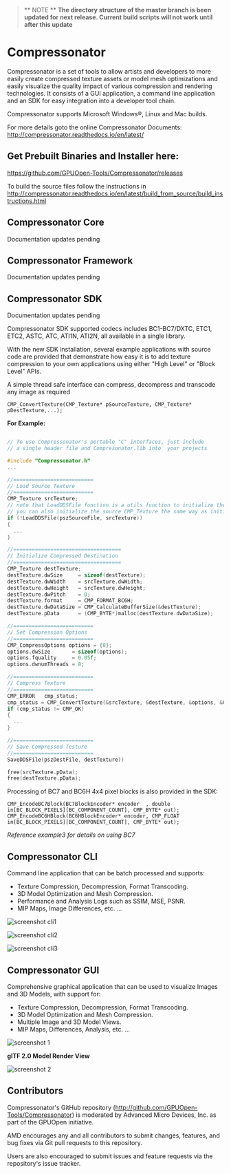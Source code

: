 
> ** NOTE ** <b>The directory structure of the master branch is been updated for next release. Current build scripts will not work until after this update</b>

# Compressonator

Compressonator is a set of tools to allow artists and developers to more easily create compressed texture assets or model mesh optimizations and easily visualize the quality impact of various compression and rendering technologies.  It consists of a GUI application, a command line application and an SDK for easy integration into a developer tool chain.

Compressonator supports Microsoft Windows®, Linux and Mac builds.

For more details goto the online Compressonator Documents: http://compressonator.readthedocs.io/en/latest/ 

Get Prebuilt Binaries and Installer here:
---------------------------------------------------
https://github.com/GPUOpen-Tools/Compressonator/releases

To build the source files follow the instructions in http://compressonator.readthedocs.io/en/latest/build_from_source/build_instructions.html

## Compressonator Core

Documentation updates pending 

## Compressonator Framework

Documentation updates pending 

## Compressonator SDK

Documentation updates pending 

Compressonator SDK supported codecs includes BC1-BC7/DXTC, ETC1, ETC2, ASTC, ATC, ATI1N, ATI2N, all available in a single library.

With the new SDK installation, several example applications with source code are provided that demonstrate how easy it is to add texture compression to your own applications using either "High Level" or "Block Level" APIs.

A simple thread safe interface can compress, decompress and transcode any image as required

`CMP_ConvertTexture(CMP_Texture* pSourceTexture, CMP_Texture* pDestTexture,...);`

**For Example:**

```c++

// To use Compressonator's portable "C" interfaces, just include
// a single header file and Compresonator.lib into  your projects

#include "Compressonator.h"
...

//==========================
// Load Source Texture
//==========================
CMP_Texture srcTexture;
// note that LoadDDSFile function is a utils function to initialize the source CMP_Texture
// you can also initialize the source CMP_Texture the same way as initialize destination CMP_Texture
if (!LoadDDSFile(pszSourceFile, srcTexture))
{
  ...
}

//===================================
// Initialize Compressed Destination
//===================================
CMP_Texture destTexture;
destTexture.dwSize     = sizeof(destTexture);
destTexture.dwWidth    = srcTexture.dwWidth;
destTexture.dwHeight   = srcTexture.dwHeight;
destTexture.dwPitch    = 0;
destTexture.format     = CMP_FORMAT_BC6H;
destTexture.dwDataSize = CMP_CalculateBufferSize(&destTexture);
destTexture.pData      = (CMP_BYTE*)malloc(destTexture.dwDataSize);

//==========================
// Set Compression Options
//==========================
CMP_CompressOptions options = {0};
options.dwSize       = sizeof(options);
options.fquality     = 0.05f;
options.dwnumThreads = 8;

//==========================
// Compress Texture
//==========================
CMP_ERROR   cmp_status;
cmp_status = CMP_ConvertTexture(&srcTexture, &destTexture, &options, &CompressionCallback, NULL, NULL);
if (cmp_status != CMP_OK)
{
  ...
}

//==========================
// Save Compressed Testure
//==========================
SaveDDSFile(pszDestFile, destTexture))

free(srcTexture.pData);
free(destTexture.pData);

```


Processing of BC7 and BC6H 4x4 pixel blocks is also provided in the SDK:

`CMP_EncodeBC7Block(BC7BlockEncoder* encoder  , double in[BC_BLOCK_PIXELS][BC_COMPONENT_COUNT], CMP_BYTE* out);`
`CMP_EncodeBC6HBlock(BC6HBlockEncoder* encoder, CMP_FLOAT  in[BC_BLOCK_PIXELS][BC_COMPONENT_COUNT], CMP_BYTE* out);`

*Reference example3 for details on using BC7*


## Compressonator CLI
Command line application that can be batch processed and supports:

- Texture Compression, Decompression, Format Transcoding.
- 3D Model Optimization and Mesh Compression.
- Performance and Analysis Logs such as SSIM, MSE, PSNR.
- MIP Maps, Image Differences, etc. ...

![screenshot cli1](https://github.com/GPUOpen-Tools/Compressonator/blob/master/docs/source/gui_tool/user_guide/media/image129.png)

![screenshot cli2](https://github.com/GPUOpen-Tools/Compressonator/blob/master/docs/source/gui_tool/user_guide/media/image127.png)

![screenshot cli3](https://github.com/GPUOpen-Tools/Compressonator/blob/master/docs/source/gui_tool/user_guide/media/image128.png)


## Compressonator GUI
Comprehensive graphical application that can be used to visualize Images and 3D Models, with support for:

- Texture Compression, Decompression, Format Transcoding.
- 3D Model Optimization and Mesh Compression.
- Multiple Image and 3D Model Views.
- MIP Maps, Differences, Analysis, etc. ...

![screenshot 1](https://github.com/GPUOpen-Tools/Compressonator/blob/master/docs/source/gui_tool/user_guide/media/image51.png)

**glTF 2.0 Model Render View**

![screenshot 2](https://github.com/GPUOpen-Tools/Compressonator/blob/master/docs/source/gui_tool/user_guide/media/image96.png)


## Contributors

Compressonator's GitHub repository (http://github.com/GPUOpen-Tools/Compressonator) is moderated by Advanced Micro Devices, Inc. as part of the GPUOpen initiative.

AMD encourages any and all contributors to submit changes, features, and bug fixes via Git pull requests to this repository.

Users are also encouraged to submit issues and feature requests via the repository's issue tracker.


